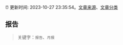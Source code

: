 :alarm_clock: 更新时间: 2023-10-27 23:35:54。[文章来源](/README.md)、[文章分类](/TAGS.md)

## 报告


> 关键字：`报告`、`月报`




